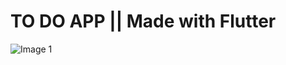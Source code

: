 # TO DO APP || Made with Flutter



![Image 1](https://user-images.githubusercontent.com/29016489/191162308-a7074e8b-b414-4d08-9b03-9999988e4467.png)
